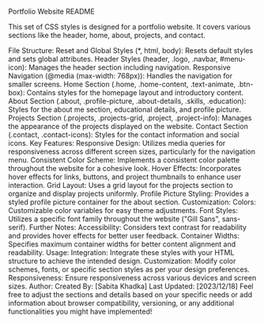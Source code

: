 Portfolio Website README

This set of CSS styles is designed for a portfolio website. It covers various sections like the header, home, about, projects, and contact.

File Structure:
Reset and Global Styles (*, html, body): Resets default styles and sets global attributes.
Header Styles (header, .logo, .navbar, #menu-icon): Manages the header section including navigation.
Responsive Navigation (@media (max-width: 768px)): Handles the navigation for smaller screens.
Home Section (.home, .home-content, .text-animate, .btn-box): Contains styles for the homepage layout and introductory content.
About Section (.about, .profile-picture, .about-details, .skills, .education): Styles for the about me section, educational details, and profile picture.
Projects Section (.projects, .projects-grid, .project, .project-info): Manages the appearance of the projects displayed on the website.
Contact Section (.contact, .contact-icons): Styles for the contact information and social icons.
Key Features:
Responsive Design: Utilizes media queries for responsiveness across different screen sizes, particularly for the navigation menu.
Consistent Color Scheme: Implements a consistent color palette throughout the website for a cohesive look.
Hover Effects: Incorporates hover effects for links, buttons, and project thumbnails to enhance user interaction.
Grid Layout: Uses a grid layout for the projects section to organize and display projects uniformly.
Profile Picture Styling: Provides a styled profile picture container for the about section.
Customization:
Colors: Customizable color variables for easy theme adjustments.
Font Styles: Utilizes a specific font family throughout the website ("Gill Sans", sans-serif).
Further Notes:
Accessibility: Considers text contrast for readability and provides hover effects for better user feedback.
Container Widths: Specifies maximum container widths for better content alignment and readability.
Usage:
Integration: Integrate these styles with your HTML structure to achieve the intended design.
Customization: Modify color schemes, fonts, or specific section styles as per your design preferences.
Responsiveness: Ensure responsiveness across various devices and screen sizes.
Author:
Created By: [Sabita Khadka]
Last Updated: [2023/12/18]
Feel free to adjust the sections and details based on your specific needs or add information about browser compatibility, versioning, or any additional functionalities you might have implemented!
